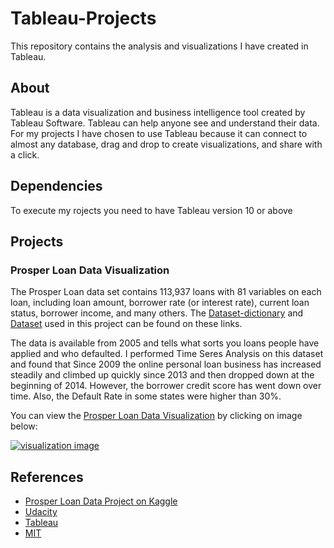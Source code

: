 # Tableau-Projects
This repository contains the analysis and visualizations I have created in Tableau.

## About
Tableau is a data visualization and business intelligence tool created by Tableau Software. Tableau can help anyone see and understand their data. For my projects I have chosen to use Tableau because it can connect to almost any database, drag and drop to create visualizations, and share with a click.

## Dependencies
To execute my rojects you need to have Tableau version 10 or above

## Projects
### Prosper Loan Data Visualization
The Prosper Loan data set contains 113,937 loans with 81 variables on each loan, including loan amount, borrower rate (or interest rate), current loan status, borrower income, and many others. The [Dataset-dictionary](https://github.com/jubins/Tableau-Projects/blob/master/ProsperLoanData/data/ProsperLoanData-VariableDefinitions.csv) and [Dataset](https://raw.githubusercontent.com/jubins/Tableau-Projects/master/ProsperLoanData/data/prosperLoanData.csv) used in this project can be found on these links.

The data is available from 2005 and tells what sorts you loans people have applied and who defaulted. I performed Time Seres Analysis on this dataset and found that Since 2009 the online personal loan business has increased steadily and climbed up quickly since 2013 and then dropped down at the beginning of 2014. However, the borrower credit score has went down over time. Also, the Default Rate in some states were higher than 30%.

You can view the [Prosper Loan Data Visualization](https://public.tableau.com/profile/jubin.soni#!/vizhome/ProsperLoanData_7/ProsperLoanStory-Version2) by clicking on image below:

[![visualization image](https://github.com/jubins/Tableau-Projects/blob/master/ProsperLoanData/data/pld_screenshot.png)](https://public.tableau.com/profile/jubin.soni#!/vizhome/ProsperLoanData_7/ProsperLoanStory-Version2)

## References
- [Prosper Loan Data Project on Kaggle](https://www.kaggle.com/jschnessl/prosperloans)
- [Udacity](https://www.udacity.com/course/data-visualization-in-tableau--ud1006)
- [Tableau](https://www.tableau.com/learn/training)
- [MIT](http://courses.media.mit.edu/2008fall/mas622j/Projects/CharlieCocoErnestoMatt/data/)
